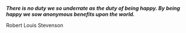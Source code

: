 _**There is no duty we so underrate as the duty of being happy. By being happy we sow anonymous benefits upon the world.**_

Robert Louis Stevenson
